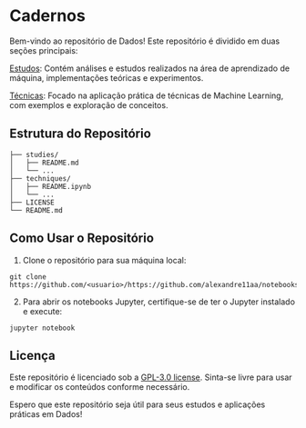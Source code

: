 # Cadernos

Bem-vindo ao repositório de Dados! Este repositório é dividido em duas seções principais:

[Estudos](https://github.com/alexandre11aa/notebooks/tree/main/studies): Contém análises e estudos realizados na área de aprendizado de máquina, implementações teóricas e experimentos.

[Técnicas](https://github.com/alexandre11aa/notebooks/tree/main/techniques): Focado na aplicação prática de técnicas de Machine Learning, com exemplos e exploração de conceitos.

## Estrutura do Repositório

```shell
├── studies/
│   ├── README.md
│   └── ...
├── techniques/
│   ├── README.ipynb
│   └── ...
├── LICENSE
└── README.md
```

## Como Usar o Repositório

1. Clone o repositório para sua máquina local:

```shell
git clone https://github.com/<usuario>/https://github.com/alexandre11aa/notebooks.git
```

2. Para abrir os notebooks Jupyter, certifique-se de ter o Jupyter instalado e execute:

```shell
jupyter notebook
```

## Licença

Este repositório é licenciado sob a [GPL-3.0 license](https://github.com/alexandre11aa/notebooks/blob/main/LICENSE). Sinta-se livre para usar e modificar os conteúdos conforme necessário.

Espero que este repositório seja útil para seus estudos e aplicações práticas em Dados!
